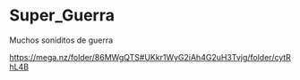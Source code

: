 # Super_Guerra
Muchos soniditos de guerra

https://mega.nz/folder/86MWgQTS#UKkr1WyG2iAh4G2uH3Tvjg/folder/cytRhL4B
